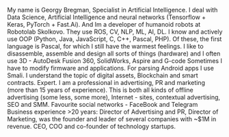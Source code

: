 My name is Georgу Bregman, Specialist in Artificial Intelligence. I deal with Data Science, Artificial Intelligence and neural networks (Tensorflow + Keras, PyTorch + Fast.Ai).
And Im a developer of humanoid robots at Robotolab Skolkovo. They use ROS, CV, NLP, ML, AI, DL.
I know and actively use OOP (Python, Java, JavaScript, C, C++, Pascal, PHP). Of these, the first language is Pascal, for which I still have the warmest feelings.
I like to disassemble, assemble and design all sorts of things (hardware) and I often use 3D - AutoDesk Fusion 360, SolidWorks, Aspire and G-code
Sometimes I have to modify firmware and applications. For parsing Android apps I use Smali.
I understand the topic of digital assets, Blockchain and smart contracts. Expert.
I am a professional in advertising, PR and marketing (more than 15 years of experience). This is both all kinds of offline advertising (some less, some more),
Internet - sites, contextual advertising, SEO and SMM. Favourite social networks - FaceBook and Telegram
Business experience >20 years: Director of Advertising and PR, Director of Marketing, was the founder and leader of several companies with ~$1M in revenue. CEO, COO and co-founder of technology startups.
